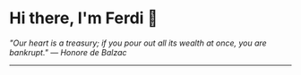 <h1>Hi there, I'm Ferdi 👋</h1>

<p><em>
  "Our heart is a treasury; if you pour out all its wealth at once, you are bankrupt." — Honore de Balzac
</em></p>

---
